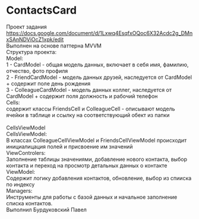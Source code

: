 # ContactsCard
Проект задания https://docs.google.com/document/d/1Lxwq4EsqfxOQoc6X32Acdc2g_DMnxSAnNDViOcZ1xpk/edit <br>
Выполнен на основе паттерна MVVM  <br>
Структура проекта: <br>
	Model: <br>
1 - CardModel - общая модель данных, включает в себя имя, фамилию, отчество, фото профиля <br>
2 - FriendCardModel - модель данных друзей, наследуется от CardModel + содержит поле день рождения <br>
3 - ColleagueCardModel -  модель данных коллег, наследуется от CardModel + содержит поля должность и рабочий телефон <br>
	Cells:  <br>
содержит классы FriendsCell и ColleagueCell - описывают модель ячейки в таблице и ссылку на соответствующий обект из папки  <br>  <br>CellsViewModel <br>
	СellsViewModel:  <br>
В классах  ColleagueCellViewModel и FriendsCellViewModel происходит инициалицация полей и присвоение им значений  <br>
	ViewControlers: <br> 
Заполнение таблицы значениями, добавление нового контакта, выбор контакта и переход на просмотр детальных данных о контакте <br>
<t>	ViewModel: <br>
Содержит логику добавления контактов, обновление, выбор из спииска по индексу <br>
	Managers: <br>
Инструменты для работы с базой данных и начальное заполнение списка контактов. <br>
Выполнил Бурдуковский Павел <br>

